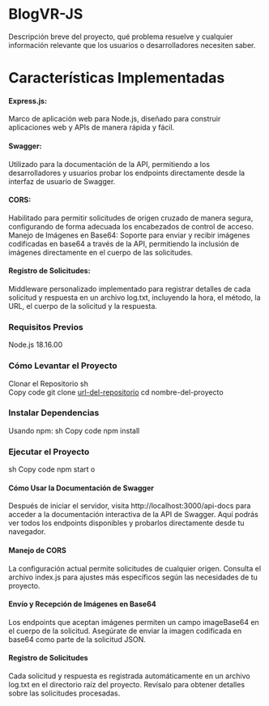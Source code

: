 # BlogVR-JS
Descripción breve del proyecto, qué problema resuelve y cualquier información relevante que los usuarios o desarrolladores necesiten saber.

# Características Implementadas
#### Express.js:
Marco de aplicación web para Node.js, diseñado para construir aplicaciones web y APIs de manera rápida y fácil.

#### Swagger: 
Utilizado para la documentación de la API, permitiendo a los desarrolladores y usuarios probar los endpoints directamente desde la interfaz de usuario de Swagger.

#### CORS: 
Habilitado para permitir solicitudes de origen cruzado de manera segura, configurando de forma adecuada los encabezados de control de acceso.
Manejo de Imágenes en Base64: Soporte para enviar y recibir imágenes codificadas en base64 a través de la API, permitiendo la inclusión de imágenes directamente en el cuerpo de las solicitudes.

#### Registro de Solicitudes: 
Middleware personalizado implementado para registrar detalles de cada solicitud y respuesta en un archivo log.txt, incluyendo la hora, el método, la URL, el cuerpo de la solicitud y la respuesta.

### Requisitos Previos
Node.js 18.16.00

### Cómo Levantar el Proyecto
Clonar el Repositorio
sh  
Copy code
git clone [url-del-repositorio](https://github.com/BryanEspana/BlogVR-JS)
cd nombre-del-proyecto
### Instalar Dependencias
Usando npm:
sh
Copy code
npm install
### Ejecutar el Proyecto
sh
Copy code
npm start
o

#### Cómo Usar la Documentación de Swagger
Después de iniciar el servidor, visita http://localhost:3000/api-docs para acceder a la documentación interactiva de la API de Swagger. Aquí podrás ver todos los endpoints disponibles y probarlos directamente desde tu navegador.
#### Manejo de CORS
La configuración actual permite solicitudes de cualquier origen. Consulta el archivo index.js para ajustes más específicos según las necesidades de tu proyecto.
#### Envío y Recepción de Imágenes en Base64
Los endpoints que aceptan imágenes permiten un campo imageBase64 en el cuerpo de la solicitud. Asegúrate de enviar la imagen codificada en base64 como parte de la solicitud JSON.
#### Registro de Solicitudes
Cada solicitud y respuesta es registrada automáticamente en un archivo log.txt en el directorio raíz del proyecto. Revísalo para obtener detalles sobre las solicitudes procesadas.